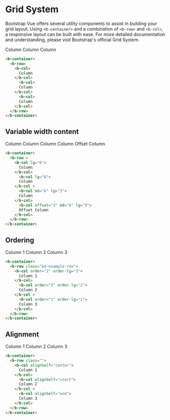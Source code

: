 # Grid System
Bootstrap Vue offers several utility components to assist in building your grid layout.
Using `<b-container>` and a combination of `<b-row>` and `<b-col>`, a responsive layout can be built with ease.
For more detailed documentation and understanding, please visit Bootstrap's official Grid System.


<b-card class="bd-example">
<b-container>
  <b-row class="bd-example-row">
    <b-col>
      Column
    </b-col>
      <b-col>
      Column
    </b-col>
      <b-col>
      Column
    </b-col>
  </b-row>
</b-container>
</b-card>


```html
<b-container>
  <b-row>
    <b-col>
      Column
    </b-col>
      <b-col>
      Column
    </b-col>
      <b-col>
      Column
    </b-col>
  </b-row>
</b-container>
```

## Variable width content


<b-card class="bd-example">
<b-container>
  <b-row class="bd-example-row">
    <b-col lg="6">
      Column
    </b-col>
      <b-col lg="6">
      Column
    </b-col >
      <b-col md="6" lg="3">
      Column
    </b-col>
      <b-col md="6" lg="9">
      Column
    </b-col>      
    <b-col offset="3" md="6" lg="9">
      Offset Column
    </b-col>
  </b-row>
</b-container>
</b-card>


```html
<b-container>
  <b-row > 
    <b-col lg="6">
      Column
    </b-col>
      <b-col lg="6">
      Column
    </b-col >
      <b-col md="6" lg="3">
      Column
    </b-col>
      <b-col offset="3" md="6" lg="9">
      Offset Column
    </b-col>
  </b-row>
</b-container>

```

## Ordering 

<b-card class="bd-example">
<b-container>
  <b-row class="bd-example-row">
    <b-col order="2" order-lg="3">
      Column 1
    </b-col>
      <b-col order="3" order-lg="2">
      Column 2 
    </b-col >
      <b-col order="1" order-lg="1">
      Column 3
    </b-col>
  </b-row>
</b-container>
</b-card>


```html
<b-container>
  <b-row class="bd-example-row">
    <b-col order="2" order-lg="3">
      Column 1
    </b-col>
      <b-col order="3" order-lg="2">
      Column 2 
    </b-col >
      <b-col order="1" order-lg="1">
      Column 3
    </b-col>
  </b-row>
</b-container>
```
## Alignment


<b-card class="bd-example">
<b-container>
  <b-row class="bd-example-row" style="min-height: 10rem">
    <b-col alignSelf="center">
      Column 1
    </b-col>
      <b-col alignSelf="start">
      Column 2 
    </b-col >
      <b-col alignSelf="end">
      Column 3
    </b-col>
  </b-row>
</b-container>
</b-card>


```html
<b-container>
  <b-row class="">
    <b-col alignSelf="center">
      Column 1
    </b-col>
      <b-col alignSelf="start">
      Column 2 
    </b-col >
      <b-col alignSelf="end">
      Column 3
    </b-col>
  </b-row>
</b-container>
```


  <ComponentReference></ComponentReference>

